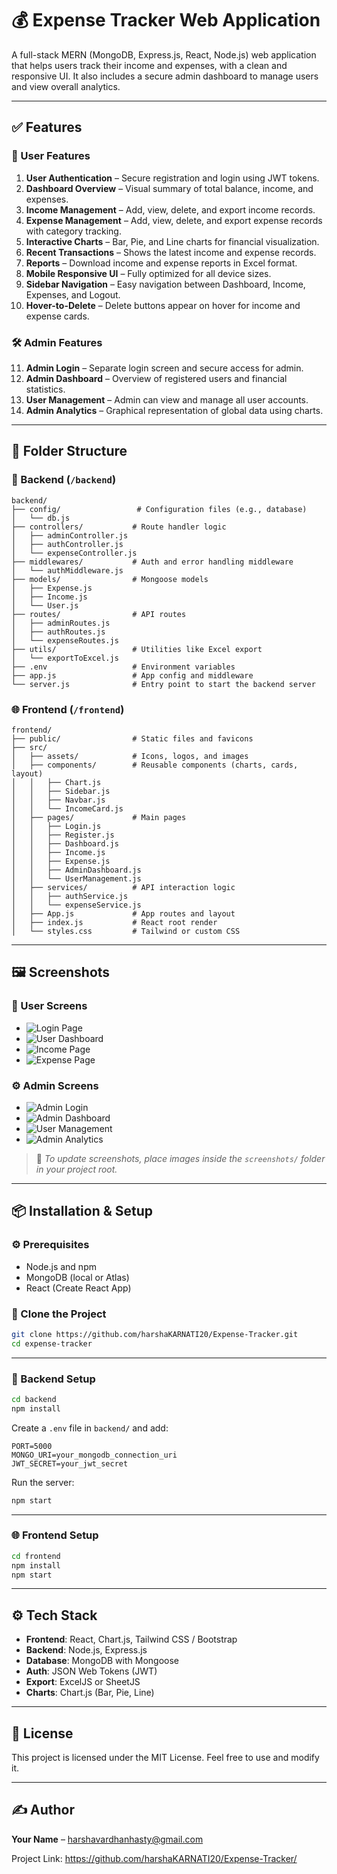 # 💰 Expense Tracker Web Application

A full-stack MERN (MongoDB, Express.js, React, Node.js) web application that helps users track their income and expenses, with a clean and responsive UI. It also includes a secure admin dashboard to manage users and view overall analytics.

---

## ✅ Features

### 👤 User Features
1. **User Authentication** – Secure registration and login using JWT tokens.
2. **Dashboard Overview** – Visual summary of total balance, income, and expenses.
3. **Income Management** – Add, view, delete, and export income records.
4. **Expense Management** – Add, view, delete, and export expense records with category tracking.
5. **Interactive Charts** – Bar, Pie, and Line charts for financial visualization.
6. **Recent Transactions** – Shows the latest income and expense records.
7. **Reports** – Download income and expense reports in Excel format.
8. **Mobile Responsive UI** – Fully optimized for all device sizes.
9. **Sidebar Navigation** – Easy navigation between Dashboard, Income, Expenses, and Logout.
10. **Hover-to-Delete** – Delete buttons appear on hover for income and expense cards.

### 🛠️ Admin Features
11. **Admin Login** – Separate login screen and secure access for admin.
12. **Admin Dashboard** – Overview of registered users and financial statistics.
13. **User Management** – Admin can view and manage all user accounts.
14. **Admin Analytics** – Graphical representation of global data using charts.

---

## 📁 Folder Structure

### 🔧 Backend (`/backend`)

```
backend/
├── config/                 # Configuration files (e.g., database)
│   └── db.js
├── controllers/           # Route handler logic
│   ├── adminController.js
│   ├── authController.js
│   └── expenseController.js
├── middlewares/           # Auth and error handling middleware
│   └── authMiddleware.js
├── models/                # Mongoose models
│   ├── Expense.js
│   ├── Income.js
│   └── User.js
├── routes/                # API routes
│   ├── adminRoutes.js
│   ├── authRoutes.js
│   └── expenseRoutes.js
├── utils/                 # Utilities like Excel export
│   └── exportToExcel.js
├── .env                   # Environment variables
├── app.js                 # App config and middleware
└── server.js              # Entry point to start the backend server
```

### 🌐 Frontend (`/frontend`)

```
frontend/
├── public/                # Static files and favicons
├── src/
│   ├── assets/            # Icons, logos, and images
│   ├── components/        # Reusable components (charts, cards, layout)
│   │   ├── Chart.js
│   │   ├── Sidebar.js
│   │   ├── Navbar.js
│   │   └── IncomeCard.js
│   ├── pages/             # Main pages
│   │   ├── Login.js
│   │   ├── Register.js
│   │   ├── Dashboard.js
│   │   ├── Income.js
│   │   ├── Expense.js
│   │   ├── AdminDashboard.js
│   │   └── UserManagement.js
│   ├── services/          # API interaction logic
│   │   ├── authService.js
│   │   └── expenseService.js
│   ├── App.js             # App routes and layout
│   ├── index.js           # React root render
│   └── styles.css         # Tailwind or custom CSS
```

---

## 🖼️ Screenshots

### 🔐 User Screens
- ![Login Page](screenshots/login.png)
- ![User Dashboard](screenshots/user_dashboard.png)
- ![Income Page](screenshots/income.png)
- ![Expense Page](screenshots/expense.png)

### ⚙️ Admin Screens
- ![Admin Login](screenshots/admin_login.png)
- ![Admin Dashboard](screenshots/admin_dashboard.png)
- ![User Management](screenshots/user_management.png)
- ![Admin Analytics](screenshots/admin_analytics.png)

> 📸 _To update screenshots, place images inside the `screenshots/` folder in your project root._

---

## 📦 Installation & Setup

### ⚙️ Prerequisites
- Node.js and npm
- MongoDB (local or Atlas)
- React (Create React App)

### 🔄 Clone the Project

```bash
git clone https://github.com/harshaKARNATI20/Expense-Tracker.git
cd expense-tracker
```

---

### 📌 Backend Setup

```bash
cd backend
npm install
```

Create a `.env` file in `backend/` and add:

```
PORT=5000
MONGO_URI=your_mongodb_connection_uri
JWT_SECRET=your_jwt_secret
```

Run the server:
```bash
npm start
```

---

### 🌐 Frontend Setup

```bash
cd frontend
npm install
npm start
```

---

## ⚙️ Tech Stack

- **Frontend**: React, Chart.js, Tailwind CSS / Bootstrap
- **Backend**: Node.js, Express.js
- **Database**: MongoDB with Mongoose
- **Auth**: JSON Web Tokens (JWT)
- **Export**: ExcelJS or SheetJS
- **Charts**: Chart.js (Bar, Pie, Line)

---

## 🧾 License

This project is licensed under the MIT License. Feel free to use and modify it.

---

## ✍️ Author

**Your Name** – harshavardhanhasty@gmail.com

Project Link: https://github.com/harshaKARNATI20/Expense-Tracker/
